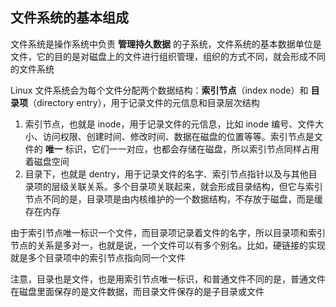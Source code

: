 ## 文件系统的基本组成

文件系统是操作系统中负责 **管理持久数据** 的子系统，文件系统的基本数据单位是文件，它的目的是对磁盘上的文件进行组织管理，组织的方式不同，就会形成不同的文件系统

Linux 文件系统会为每个文件分配两个数据结构：**索引节点**（index node）和 **目录项**（directory entry），用于记录文件的元信息和目录层次结构

1. 索引节点，也就是 inode，用于记录文件的元信息，比如 inode 编号、文件大小、访问权限、创建时间、修改时间、数据在磁盘的位置等等。索引节点是文件的 **唯一** 标识，它们一一对应，也都会存储在磁盘，所以索引节点同样占用着磁盘空间
2. 目录下，也就是 dentry，用于记录文件的名字、索引节点指针以及与其他目录项的层级关联关系。多个目录项关联起来，就会形成目录结构，但它与索引节点不同的是，目录项是由内核维护的一个数据结构，不存放于磁盘，而是缓存在内存

由于索引节点唯一标识一个文件，而目录项记录着文件的名字，所以目录项和索引节点的关系是多对一，也就是说，一个文件可以有多个别名。比如，硬链接的实现就是多个目录项中的索引节点指向同一个文件

注意，目录也是文件，也是用索引节点唯一标识，和普通文件不同的是，普通文件在磁盘里面保存的是文件数据，而目录文件保存的是子目录或文件